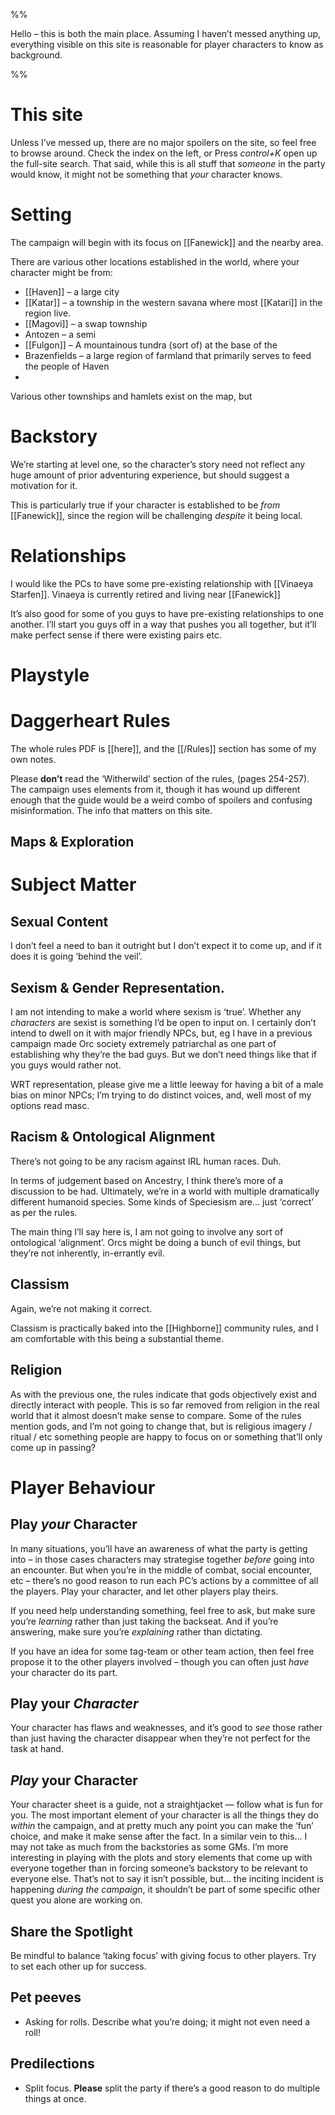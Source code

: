 %%

Hello – this is both the main place. Assuming I haven’t messed anything up, everything visible on this site is reasonable for player characters to know as background.

%%

# This site
Unless I’ve messed up, there are no major spoilers on the site, so feel free to browse around. Check the index on the left, or Press *control+K* open up the full-site search. That said, while this is all stuff that *someone* in the party would know, it might not be something that *your* character knows.
# Setting
The campaign will begin with its focus on [[Fanewick]] and the nearby area.

There are various other locations established in the world, where your character might be from:
* [[Haven]] – a large city
* [[Katar]] – a township in the western savana where most [[Katari]] in the region live.
* [[Magovi]] – a swap township
* Antozen – a semi
* [[Fulgon]] – A mountainous tundra (sort of) at the base of the 
* Brazenfields – a large region of farmland that primarily serves to feed the people of Haven
* 

Various other townships and hamlets exist on the map, but

# Backstory
We’re starting at level one, so the character’s story need not reflect any huge amount of prior adventuring experience, but should suggest a motivation for it. 

This is particularly true if your character is established to be *from* [[Fanewick]], since the region will be challenging *despite* it being local.

# Relationships
I would like the PCs to have some pre-existing relationship with [[Vinaeya Starfen]]. Vinaeya is currently retired and living near [[Fanewick]] 

It’s also good for some of you guys to have pre-existing relationships to one another. I’ll start you guys off in a way that pushes you all together, but it’ll make perfect sense if there were existing pairs etc. 

# Playstyle

# Daggerheart Rules
The whole rules PDF is [[here]], and the [[/Rules]] section has some of my own notes.

Please **don’t** read the ‘Witherwild’ section of the rules, (pages 254-257). The campaign uses elements from it, though it has wound up different enough that the guide would be a weird combo of spoilers and confusing misinformation. The info that matters on this site.

## Maps & Exploration


# Subject Matter
## Sexual Content
I don’t feel a need to ban it outright but I don’t expect it to come up, and if it does it is going ‘behind the veil’.
## Sexism & Gender Representation.
I am not intending to make a world where sexism is ‘true’. Whether any *characters* are sexist is something I’d be open to input on. I certainly don’t intend to dwell on it with major friendly NPCs, but, eg I have in a previous campaign made Orc society extremely patriarchal as one part of establishing why they’re the bad guys. But we don’t need things like that if you guys would rather not.

WRT representation, please give me a little leeway for having a bit of a male bias on minor NPCs; I’m trying to do distinct voices, and, well most of my options read masc.
## Racism & Ontological Alignment
There’s not going to be any racism against IRL human races. Duh.

In terms of judgement based on Ancestry, I think there’s more of a discussion to be had. Ultimately, we’re in a world with multiple dramatically different humanoid species. Some kinds of Speciesism are… just ‘correct’ as per the rules.

The main thing I’ll say here is, I am not going to involve any sort of ontological ‘alignment’. Orcs might be doing a bunch of evil things, but they’re not inherently, in-errantly evil.
## Classism
Again, we’re not making it correct.

Classism is practically baked into the [[Highborne]] community rules, and I am comfortable with this being a substantial theme. 
## Religion
As with the previous one, the rules indicate that gods objectively exist and directly interact with people. This is so far removed from religion in the real world that it almost doesn’t make sense to compare. Some of the rules mention gods, and I’m not going to change that, but is religious imagery / ritual / etc something people are happy to focus on or something that’ll only come up in passing?


# Player Behaviour
## Play *your* Character
In many situations, you’ll have an awareness of what the party is getting into – in those cases characters may strategise together *before* going into an encounter. But when you’re in the middle of combat, social encounter, etc – there’s no good reason to run each PC’s actions by a committee of all the players. Play your character, and let other players play theirs.

If you need help understanding something, feel free to ask, but make sure you’re *learning* rather than just taking the backseat. And if you’re answering, make sure you’re *explaining* rather than dictating.

If you have an idea for some tag-team or other team action, then feel free propose it to the other players involved – though you can often just *have* your character do its part.
## Play your *Character*
Your character has flaws and weaknesses, and it’s good to *see* those rather than just having the character disappear when they’re not perfect for the task at hand. 
## *Play* your Character
Your character sheet is a guide, not a straightjacket — follow what is fun for you. The most important element of your character is all the things they do *within* the campaign, and at pretty much any point you can make the ‘fun’ choice, and make it make sense after the fact.
In a similar vein to this… I may not take as much from the backstories as some GMs. I’m more interesting in playing with the plots and story elements that come up with everyone together than in forcing someone’s backstory to be relevant to everyone else. That’s not to say it isn’t possible, but… the inciting incident is happening *during the campaign*, it shouldn’t be part of some specific other quest you alone are working on.
## Share the Spotlight
Be mindful to balance ‘taking focus’ with giving focus to other players. Try to set each other up for success.
## Pet peeves
* Asking for rolls. Describe what you’re doing; it might not even need a roll!
## Predilections
* Split focus. **Please** split the party if there’s a good reason to do multiple things at once.